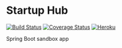 # Startup Hub
[![Build Status](https://img.shields.io/travis/dlizarra/startup-hub.svg)](https://github.com/dlizarra/spring-boot-react-webpack-es6)
[![Coverage Status](https://img.shields.io/coveralls/dlizarra/startup-hub.svg)](https://coveralls.io/github/dlizarra/spring-boot-react-webpack-es6?branch=master) 
[![Heroku](http://heroku-badge.herokuapp.com/?app=startup-hub)](http://startup-hub.herokuapp.com)

Spring Boot sandbox app


